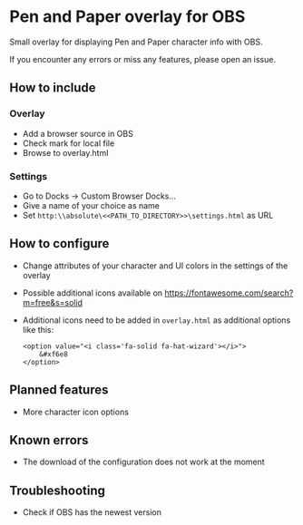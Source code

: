 # Pen and Paper overlay for OBS
Small overlay for displaying Pen and Paper character info with OBS.

If you encounter any errors or miss any features, please open an issue.


## How to include
### Overlay
* Add a browser source in OBS
* Check mark for local file
* Browse to overlay.html

### Settings
* Go to Docks -> Custom Browser Docks...
* Give a name of your choice as name
* Set `http:\\absolute\<<PATH_TO_DIRECTORY>>\settings.html` as URL

## How to configure
* Change attributes of your character and UI colors in the settings of the overlay
* Possible additional icons available on https://fontawesome.com/search?m=free&s=solid
* Additional icons need to be added in `overlay.html` as additional options like this:

  ```
  <option value="<i class='fa-solid fa-hat-wizard'></i>">
      &#xf6e8
  </option>
  ```

## Planned features
* More character icon options

## Known errors
* The download of the configuration does not work at the moment

## Troubleshooting
* Check if OBS has the newest version
